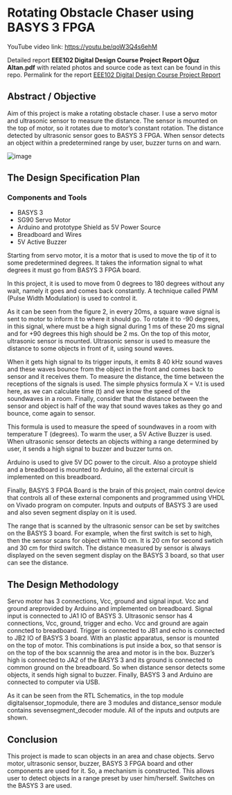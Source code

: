 # Rotating Obstacle Chaser using BASYS 3 FPGA

YouTube video link: 
https://youtu.be/qoW3Q4s6ehM

Detailed report **EEE102 Digital Design Course Project Report Oğuz Altan.pdf** with related photos and source code as text can be found in this repo. Permalink for the report [EEE102 Digital Design Course Project Report](https://github.com/oguzaltan/Rotating_Obstacle_Chaser/blob/a2d18c4d1a63d76edf8d8219cff79e51c7b286c2/EEE102%20Digital%20Design%20Course%20Project%20Report%20O%C4%9Fuz%20Altan.pdf)

## Abstract / Objective
Aim of this project is make a rotating obstacle chaser. I use a servo motor and ultrasonic sensor 
to measure the distance. The sensor is mounted on the top of motor, so it rotates due to motor’s 
constant rotation. The distance detected by ultrasonic sensor goes to BASYS 3 FPGA. When sensor 
detects an object within a predetermined range by user, buzzer turns on and warn. 

![image](https://github.com/user-attachments/assets/f1b05458-185f-41cd-b452-3756f9410a36)

## The Design Specification Plan
### Components and Tools

- BASYS 3
- SG90 Servo Motor
- Arduino and prototype Shield as 5V Power Source
- Breadboard and Wires
- 5V Active Buzzer

Starting from servo motor, it is a motor that is used to move the tip of it to some predetermined 
degrees. It takes the information signal to what degrees it must go from BASYS 3 FPGA board. 

In this project, it is used to move from 0 degrees to 180 degrees without any wait, namely it goes 
and comes back constantly. A technique called PWM (Pulse Width Modulation) is used to control 
it. 

As it can be seen from the figure 2, in every 20ms, a square wave signal is sent to motor to inform 
it to where it should go. To rotate it to -90 degrees, in this signal, where must be a high signal 
during 1 ms of these 20 ms signal and for +90 degrees this high should be 2 ms. 
On the top of this motor, ultrasonic sensor is mounted. Ultrasonic sensor is used to measure the 
distance to some objects in front of it, using sound waves.

When it gets high signal to its trigger inputs, it emits 8 40 kHz sound waves and these waves 
bounce from the object in the front and comes back to sensor and it receives them. To measure 
the distance, the time between the receptions of the signals is used. The simple physics formula 
X = V.t is used here, as we can calculate time (t) and we know the speed of the soundwaves in a 
room. 
Finally, consider that the distance between the sensor and object is half of the way that sound 
waves takes as they go and bounce, come again to sensor.

This formula is used to measure the speed of soundwaves in a room with temperature T (degrees).
To warm the user, a 5V Active Buzzer is used. When ultrasonic sensor detects an objects withing 
a range determined by user, it sends a high signal to buzzer and buzzer turns on.

Arduino is used to give 5V DC power to the circuit. Also a protoype shield and a breadboard is 
mounted to Arduino, all the external circuit is implemented on this breadboard.

Finally, BASYS 3 FPGA Board is the brain of this project, main control device that controls all of 
these external components and programmed using VHDL on Vivado program on computer. 
Inputs and outputs of BASYS 3 are used and also seven segment display on it is used.

The range that is scanned by the ultrasonic sensor can be set by switches on the BASYS 3 board. 
For example, when the first switch is set to high, then the sensor scans for object within 10 cm. It 
is 20 cm for second swtich and 30 cm for third switch. The distance measured by sensor is always 
displayed on the seven segment display on the BASYS 3 board, so that user can see the distance. 

## The Design Methodology
Servo motor has 3 connections, Vcc, ground and signal input. Vcc and ground areprovided by 
Arduino and implemented on breadboard. Signal input is connected to JA1 IO of BASYS 3. 
Ultrasonic sensor has 4 connections, Vcc, ground, trigger and echo. Vcc and ground are again 
conncted to breadboard. Trigger is connected to JB1 and echo is connected to JB2 IO of BASYS 3 
board. With an plastic apparatus, sensor is mounted on the top of motor. This combinations is 
put inside a box, so that sensor is on the top of the box scannnig the area and motor is in the box. 
Buzzer’s high is connected to JA2 of the BASYS 3 and its ground is connected to common ground 
on the breadboard. So when distance sensor detects some objects, it sends high signal to buzzer. 
Finally, BASYS 3 and Arduino are connected to computer via USB. 

As it can be seen from the RTL Schematics, in the top module digitalsensor_topmodule, there 
are 3 modules and distance_sensor module contains sevensegment_decoder module. All of the 
inputs and outputs are shown. 

## Conclusion
This project is made to scan objects in an area and chase objects. Servo motor, ultrasonic 
sensor, buzzer, BASYS 3 FPGA board and other components are used for it. So, a mechanism is 
constructed. This allows user to detect objects in a range preset by user him/herself. Switches 
on the BASYS 3 are used. 
